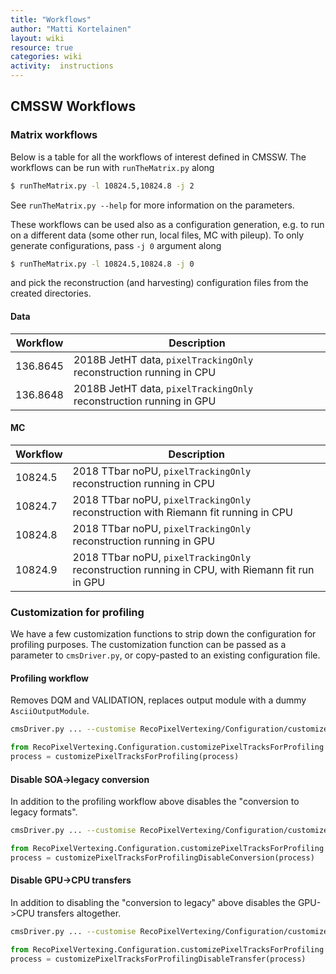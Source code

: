 ```yaml
---
title: "Workflows"
author: "Matti Kortelainen"
layout: wiki
resource: true
categories: wiki
activity:  instructions
---
```


## CMSSW Workflows

### Matrix workflows

Below is a table for all the workflows of interest defined in CMSSW. The workflows can be run with `runTheMatrix.py` along
```bash
$ runTheMatrix.py -l 10824.5,10824.8 -j 2
```
See `runTheMatrix.py --help` for more information on the parameters.

These workflows can be used also as a configuration generation, e.g. to run on a different data (some other run, local files, MC with pileup). To only generate configurations, pass `-j 0` argument along
```bash
$ runTheMatrix.py -l 10824.5,10824.8 -j 0
```
and pick the reconstruction (and harvesting) configuration files from the created directories.


#### Data

| Workflow | Description |
| -------- | ----------- |
| 136.8645 | 2018B JetHT data, `pixelTrackingOnly` reconstruction running in CPU |
| 136.8648 | 2018B JetHT data, `pixelTrackingOnly` reconstruction running in GPU |

#### MC

| Workflow | Description |
| -------- | ----------- |
| 10824.5  | 2018 TTbar noPU, `pixelTrackingOnly` reconstruction running in CPU |
| 10824.7  | 2018 TTbar noPU, `pixelTrackingOnly` reconstruction with Riemann fit running in CPU |
| 10824.8  | 2018 TTbar noPU, `pixelTrackingOnly` reconstruction running in GPU |
| 10824.9  | 2018 TTbar noPU, `pixelTrackingOnly` reconstruction running in CPU, with Riemann fit run in GPU |

### Customization for profiling

We have a few customization functions to strip down the configuration
for profiling purposes. The customization function can be passed as a
parameter to `cmsDriver.py`, or copy-pasted to an existing
configuration file.

#### Profiling workflow

Removes DQM and VALIDATION, replaces output module with a dummy `AsciiOutputModule`.

```bash
cmsDriver.py ... --customise RecoPixelVertexing/Configuration/customizePixelTracksForProfiling.customizePixelTracksForProfiling
```

```python
from RecoPixelVertexing.Configuration.customizePixelTracksForProfiling import customizePixelTracksForProfiling
process = customizePixelTracksForProfiling(process)
```

#### Disable SOA->legacy conversion

In addition to the profiling workflow above disables the "conversion to legacy formats".

```bash
cmsDriver.py ... --customise RecoPixelVertexing/Configuration/customizePixelTracksForProfiling.customizePixelTracksForProfilingDisableConversion
```

```python
from RecoPixelVertexing.Configuration.customizePixelTracksForProfiling import customizePixelTracksForProfilingDisableConversion
process = customizePixelTracksForProfilingDisableConversion(process)
```

#### Disable GPU->CPU transfers

In addition to disabling the "conversion to legacy" above disables the GPU->CPU transfers altogether.

```bash
cmsDriver.py ... --customise RecoPixelVertexing/Configuration/customizePixelTracksForProfiling.customizePixelTracksForProfilingDisableTransfer
```

```python
from RecoPixelVertexing.Configuration.customizePixelTracksForProfiling import customizePixelTracksForProfilingDisableTransfer
process = customizePixelTracksForProfilingDisableTransfer(process)
```
